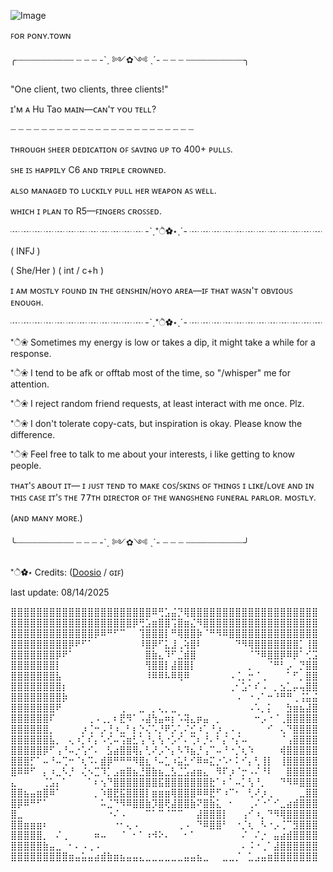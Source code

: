 
 ![Image](https://github.com/user-attachments/assets/bc73bef2-0f7e-4f21-8037-bb7f9e578ead) 

 ꜰᴏʀ ᴘᴏɴʏ.ᴛᴏᴡɴ


╭┈┈┈┈┈┈┈┈┈┈┈ ┈ ┈ ┈ -ˋˏ ༻✿༺ ˎˊ- ┈ ┈ ┈ ┈┈┈┈┈┈┈┈┈┈┈╮

 
"One client, two clients, three clients!"

ɪ'ᴍ ᴀ Hu Tao ᴍᴀɪɴ—ᴄᴀɴ'ᴛ ʏᴏᴜ ᴛᴇʟʟ?

┈ ┈ ┈ ┈ ┈ ┈ ┈ ┈ ┈ ┈ ┈ ┈ ┈ ┈ ┈ ┈ ┈ ┈ ┈ ┈ ┈ ┈ ┈ ┈

ᴛʜʀᴏᴜɢʜ ꜱʜᴇᴇʀ ᴅᴇᴅɪᴄᴀᴛɪᴏɴ ᴏꜰ ꜱᴀᴠɪɴɢ ᴜᴘ ᴛᴏ 400+ ᴘᴜʟʟꜱ.

ꜱʜᴇ ɪꜱ ʜᴀᴘᴘɪʟʏ C6 ᴀɴᴅ ᴛʀɪᴘʟᴇ ᴄʀᴏᴡɴᴇᴅ.

ᴀʟꜱᴏ ᴍᴀɴᴀɢᴇᴅ ᴛᴏ ʟᴜᴄᴋɪʟʏ ᴘᴜʟʟ ʜᴇʀ ᴡᴇᴀᴘᴏɴ ᴀꜱ ᴡᴇʟʟ.

ᴡʜɪᴄʜ ɪ ᴘʟᴀɴ ᴛᴏ R5—ꜰɪɴɢᴇʀꜱ ᴄʀᴏꜱꜱᴇᴅ.

┈ ┈ ┈ ┈ ┈ ┈ ┈ ┈ ┈ ┈ ┈ ┈ -ˋˏ*ੈ✿⋆ˎˊ- ┈ ┈ ┈ ┈ ┈ ┈ ┈ ┈ ┈ ┈ ┈ ┈

( INFJ )

( She/Her ) ( int / c+h )

ɪ ᴀᴍ ᴍᴏꜱᴛʟʏ ꜰᴏᴜɴᴅ ɪɴ ᴛʜᴇ ɢᴇɴꜱʜɪɴ/ʜᴏʏᴏ ᴀʀᴇᴀ—ɪꜰ ᴛʜᴀᴛ ᴡᴀꜱɴ'ᴛ ᴏʙᴠɪᴏᴜꜱ ᴇɴᴏᴜɢʜ.

┈ ┈ ┈ ┈ ┈ ┈ ┈ ┈ ┈ ┈ ┈ ┈ -ˋˏ*ੈ✿⋆ˎˊ- ┈ ┈ ┈ ┈ ┈ ┈ ┈ ┈ ┈ ┈ ┈ ┈

*ੈ❀ Sometimes my energy is low or takes a dip, it might take a while for a response.

*ੈ❀ I tend to be afk or offtab most of the time, so "/whisper" me for attention.

*ੈ❀ I reject random friend requests, at least interact with me once. Plz.

*ੈ❀ I don't tolerate copy-cats, but inspiration is okay. Please know the difference.

*ੈ❀ Feel free to talk to me about your interests, i like getting to know people.


ᴛʜᴀᴛ'ꜱ ᴀʙᴏᴜᴛ ɪᴛ— ɪ ᴊᴜꜱᴛ ᴛᴇɴᴅ ᴛᴏ ᴍᴀᴋᴇ ᴄᴏꜱ/ꜱᴋɪɴꜱ ᴏꜰ ᴛʜɪɴɢꜱ ɪ ʟɪᴋᴇ/ʟᴏᴠᴇ 
ᴀɴᴅ ɪɴ ᴛʜɪꜱ ᴄᴀꜱᴇ ɪᴛ'ꜱ ᴛʜᴇ 𝟩𝟩ᴛʜ ᴅɪʀᴇᴄᴛᴏʀ ᴏꜰ ᴛʜᴇ ᴡᴀɴɢꜱʜᴇɴɢ ꜰᴜɴᴇʀᴀʟ ᴘᴀʀʟᴏʀ. ᴍᴏꜱᴛʟʏ.

(ᴀɴᴅ ᴍᴀɴʏ ᴍᴏʀᴇ.)


╰┈┈┈┈┈┈┈┈┈┈┈ ┈ ┈ ┈ -ˋˏ ༻✿༺ ˎˊ- ┈ ┈ ┈ ┈┈┈┈┈┈┈┈┈┈┈╯

*ੈ✿⋆ Credits: ([Doosio](https://www.deviantart.com/doosio) / ɢɪꜰ)

last update: 08/14/2025

⣿⣿⣿⣿⣿⣿⣿⣿⣿⣿⣿⣿⣿⣿⣿⣿⣿⣿⣿⣿⣿⣿⠿⢛⣡⣬⡙⢿⣿⣿⣿⣿⣿⣿⣿⣿⣿⣿⣿⣿⣿⣿⣿⣿⣿⣿⣿⣿
⣿⣿⣿⣿⣿⣿⣿⣿⣿⣿⣿⣿⣿⣿⣿⣿⣿⣿⣿⡿⢛⣡⣶⣿⣿⢩⣿⣶⣌⠻⣿⣿⣿⣿⣿⣿⣿⣿⣿⣿⣿⣿⣿⣿⣿⣿⣿⣿
⣿⣿⣿⣿⣿⣿⣿⣿⣿⣿⣿⣿⣿⡿⠿⠛⠋⠉⠀⠀⢹⣿⣿⣿⡇⠛⢿⣿⣿⡷⠈⠛⠻⠿⣿⣿⣿⣿⣿⣿⣿⣿⣿⣿⣿⣿⣿⣿
⣿⣿⣿⣿⣿⣿⣿⣿⣿⡿⠟⠋⠁⠀⠀⠀⠀⠀⠀⠀⠸⣿⡿⠋⣅⣸⢀⢵⣿⠇⠀⠀⠀⠀⠀⠙⠻⢿⣿⣿⣿⣿⣿⣿⣿⡁⢸⣿
⣿⣿⣿⣿⣿⣿⣿⡿⠟⠁⠀⠀⠀⠀⠀⠀⠀⠀⠀⠀⠀⣿⣷⣄⠹⠋⣈⣾⣿⠀⠀⠀⠀⠀⠀⠀⠀⠈⠙⠿⣿⣿⡿⠿⡿⠁⢊⣩
⣿⣿⣿⣿⣿⣿⣿⡇⠀⠀⠀⠀⠀⠀⠀⠀⠀⠀⠀⠀⠀⢻⣿⣿⡇⣼⣿⣿⡇⠀⠀⠀⠀⠀⠀⠀⠀⡀⠀⠀⠈⠛⠃⡠⠀⡙⣿⣿
⣿⣿⣿⣿⣿⣿⣿⣧⠀⠀⠀⠀⠀⠀⠀⠀⠀⠀⠀⠀⠀⠸⠿⠿⠧⠿⢿⠿⠀⠀⠀⠀⠀⠀⠠⢈⡀⡒⠈⢀⠀⠀⠀⠁⠋⡀⣿⣿
⣿⣿⣿⣿⣿⣿⣿⣿⡆⠀⠀⠀⠀⠀⠀⠀⠀⠀⠀⠀⠀⠀⠀⠀⠀⠀⠀⠀⠀⠀⠀⠀⠀⠀⢀⠂⣡⠂⠎⠠⠀⡀⣢⣁⡤⢤⣿⣿
⣿⣿⣿⣿⣿⣿⣿⣿⡷⠀⠀⠀⠀⠀⠀⠀⠀⠀⠀⠀⠀⠀⠀⠀⠀⠀⠀⠀⠀⠀⠀⠀⠀⠀⠀⠠⠀⠐⠠⠁⠒⠘⠛⠛⢀⢨⣥⣬
⣿⣿⣿⣿⣿⣿⣿⠟⠀⠀⠀⠀⠀⠀⠀⠀⠀⢀⠀⠀⣀⠀⡀⢄⡀⣀⠀⠀⠀⠀⠀⠀⠀⠀⠀⠀⠀⠠⠡⡀⡅⠀⠀⣳⣶⣦⣼⣿
⣿⣿⣿⣿⣿⣿⠏⠀⠀⠀⠀⠀⢀⠠⢀⡀⠆⣟⠻⠁⠠⣼⢳⣤⠶⡆⠡⢽⣄⡶⣤⠀⡀⠀⠀⠀⠀⠀⠒⡠⠐⠈⢀⣿⣿⣿⣿⣿
⣿⣿⣿⣿⣿⣿⡀⠀⠀⠀⠀⡰⢈⠒⡠⢘⠰⣀⠃⡆⡑⢌⠡⡘⠟⡡⢁⠌⣊⠰⢁⠘⡰⢀⠠⢀⠀⠀⠀⠀⠊⠀⢄⠙⣿⣿⣿⣿
⣿⣿⣿⣿⣿⣿⣧⡀⠀⢄⠰⡁⠎⡄⠡⢊⠤⢩⣶⣃⢡⠘⡄⢣⠐⡡⠊⠄⢉⠆⡘⠄⠃⡌⠐⡌⠤⠀⠀⠀⠀⠀⠈⢠⣿⣿⣿⣿
⣿⣿⣿⣿⣿⡿⠋⢠⠘⠤⡐⢡⠊⠄⠀⣣⣴⣿⣿⢿⡄⢃⠜⡠⠑⡄⠣⠹⣦⡘⢠⠉⠤⠘⠐⡈⢆⠱⠀⠀⠀⠀⢾⣿⣿⣿⣿⣿
⣿⣿⣿⡋⠁⠤⠘⠤⢉⠒⠈⢆⠩⠄⣾⡿⠛⠛⠛⠻⣿⣆⠘⠤⣁⠰⣥⣃⠊⠿⠶⣍⡐⠡⠂⠅⠊⡄⢃⢸⡇⠀⢸⣿⣿⣿⣿⣿
⣿⠿⠿⠋⠀⡄⠰⣀⠣⡘⠀⢌⠢⣉⠹⡁⣠⣶⣿⣦⣘⣿⣷⣦⣀⣣⣈⣡⣴⣶⣄⠀⠻⠏⡰⠈⡒⠠⠌⠘⠇⠀⠀⣿⣿⣿⣿⣿
⣄⠀⠀⠀⠀⢈⣡⡄⠁⠀⠀⠀⠁⠆⢢⠙⣿⣿⣿⣿⣿⣿⣿⣯⣿⣿⣿⣿⣿⣿⣿⣗⠁⠆⠁⠤⡁⢣⠘⡀⠀⠀⠙⠻⠿⣿⣿⣿
⣿⣿⣦⣤⣶⣿⠿⠁⠀⠀⠀⠀⠀⡀⠱⣿⣟⣯⣿⣿⣿⡇⣶⣶⣶⢿⣿⣿⣿⠿⠿⣟⠋⠰⠉⠂⠀⢃⠜⡰⢀⠀⠀⠀⠀⣀⣿⣿
⣿⡿⠿⠛⠋⠁⠀⠀⠀⠀⠀⠀⠀⠀⠥⣈⠙⠻⠿⣿⣿⣷⡹⣿⢟⣼⣿⣿⣷⠝⣿⣷⣅⠀⠂⠀⠀⢀⠌⠐⠁⠊⣀⣴⣾⣿⣿⣿
⣿⣀⠀⠀⠀⠀⠀⠀⠀⠀⠀⠀⠀⠀⠀⠐⠌⠠⠀⠀⠀⠉⠁⠉⠈⠉⠉⠀⠀⣼⣿⣿⣿⡇⠀⠀⢠⠊⠰⡀⠙⠻⢿⣿⣿⣿⣿⣿
⣿⣿⣶⣶⣶⠆⠀⠀⠀⠀⠀⠀⠀⠀⠀⠀⠐⠂⢄⠠⠀⠀⠀⠀⠀⠀⢀⠠⠀⠙⠿⣿⣿⠃⠀⠐⡈⢆⠀⠣⠐⡠⢈⠉⣻⣿⣿⣿
⣿⣿⣿⣿⣿⡀⠀⠌⢀⠀⠀⠀⠀⠶⠤⠀⠀⠈⠀⠂⠁⠰⠺⠕⠄⠀⠀⠂⠁⠀⠀⠀⠀⠀⠀⠀⠌⠀⠌⡐⠀⣤⣴⣾⣿⣿⣿⣿
⣿⣿⣿⣿⣿⣷⣤⣀⠀⠂⠄⠠⢀⠠⠀⠀⠀⠀⠀⠀⠀⠀⠀⠀⠀⠀⠀⠀⠀⠀⠀⠀⠀⠀⠀⠀⠄⠨⠐⢀⠁⣼⣿⣿⣿⣿⣿⣿
⣿⣿⣿⣿⣿⣿⣿⣿⣿⣶⣤⣥⣤⣴⣾⣷⣶⣦⣤⣤⣄⣀⣀⣀⣀⣀⣀⣤⣤⣦⣀⠀⠀⣀⣀⡈⠀⣁⣠⣤⣶⣿⣿⣿⣿⣿⣿⣿


